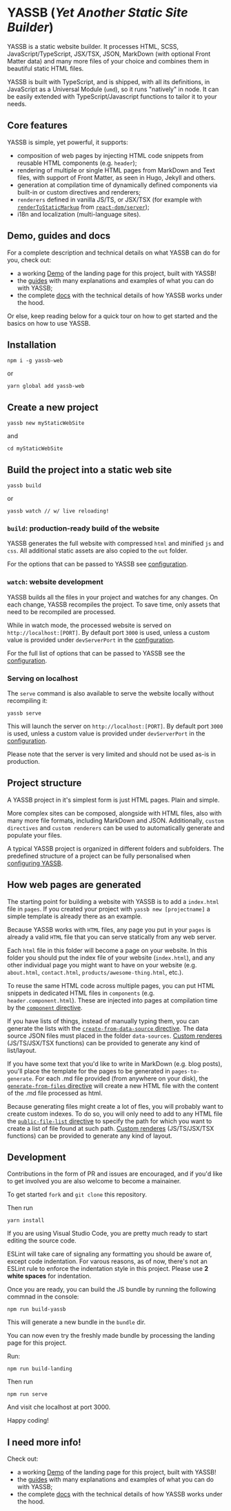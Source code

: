 # YASSB (*Yet Another Static Site Builder*)

YASSB is a static website builder. It processes HTML, SCSS, JavaScript/TypeScript, JSX/TSX, JSON, MarkDown (with optional Front Matter data) and many more files of your choice and combines them in beautiful static HTML files.

YASSB is built with TypeScript, and is shipped, with all its definitions, in JavaScript as a Universal Module (`umd`), so it runs "natively" in node. It can be easily extended with TypeScript/Javascript functions to tailor it to your needs.

## Core features

YASSB is simple, yet powerful, it supports:
- composition of web pages by injecting HTML code snippets from reusable HTML components (e.g. `header`);
- rendering of multiple or single HTML pages from MarkDown and Text files, with support of Front Matter, as seen in Hugo, Jekyll and others.
- generation at compilation time of dynamically defined components via built-in or custom directives and renderers;
- `renderers` defined in vanilla JS/TS, or JSX/TSX (for example with [`renderToStaticMarkup`](https://reactjs.org/docs/react-dom-server.html#rendertostaticmarkup) from [`react-dom/server`](https://reactjs.org/docs/react-dom-server.html));
- i18n and localization (multi-language sites).

## Demo, guides and docs

For a complete description and technical details on what YASSB can do for you, check out:

- a working [Demo](https://yassb-foss.github.io/) of the landing page for this project, built with YASSB!
- the [guides](https://yassb-foss.github.io/guides/) with many explanations and examples of what you can do with YASSB;
- the complete [docs](https://yassb-foss.github.io/docs/) with the technical details of how YASSB works under the hood.

Or else, keep reading below for a quick tour on how to get started and the basics on how to use YASSB.

## Installation

    npm i -g yassb-web
or

    yarn global add yassb-web

## Create a new project

    yassb new myStaticWebSite

and

    cd myStaticWebSite

## Build the project into a static web site

    yassb build
or

    yassb watch // w/ live reloading!

### `build`: production-ready build of the website

YASSB generates the full website with compressed `html` and minified `js` and `css`. All additional static assets are also copied to the `out` folder.

For the options that can be passed to YASSB see [configuration](https://yassb-foss.github.io/guides/setup/configuration.html).

### `watch`: website development

YASSB builds all the files in your project and watches for any changes. On each change, YASSB recompiles the project. To save time, only assets that need to be recompiled are processed.

While in watch mode, the processed website is served on `http://localhost:[PORT]`. By default port `3000` is used, unless a custom value is provided under `devServerPort` in the [configuration](https://yassb-foss.github.io/guides/setup/configuration.html).

For the full list of options that can be passed to YASSB see the [configuration](https://yassb-foss.github.io/guides/setup/configuration.html).

### Serving on localhost

The `serve` command is also available to serve the website locally without recompiling it:

    yassb serve

This will launch the server on `http://localhost:[PORT]`. By default port `3000` is used, unless a custom value is provided under `devServerPort` in the [configuration](https://yassb-foss.github.io/guides/setup/configuration.html).

Please note that the server is very limited and should not be used as-is in production.

## Project structure

A YASSB project in it's simplest form is just HTML pages. Plain and simple. 

More complex sites can be composed, alongside with HTML files, also with many more file formats, including MarkDown and JSON. Additionally, `custom directives` and `custom renderers` can be used to automatically generate and populate your files.

A typical YASSB project is organized in different folders and subfolders. The predefined structure of a project can be fully personalised when [configuring YASSB](https://yassb-foss.github.io/guides/setup/configuration.html).

## How web pages are generated

The starting point for building a website with YASSB is to add a `index.html` file in `pages`. If you created your project with `yassb new [projectname]` a simple template is already there as an example.

Because YASSB works with `HTML` files, any page you put in your `pages` is already a valid `HTML` file that you can serve statically from any web server.

Each `html` file in this folder will become a page on your website. In this folder you should put the index file of your website (`index.html`), and any other individual page you might want to have on your website (e.g. `about.html`, `contact.html`, `products/awesome-thing.html`, etc.).

To reuse the same HTML code across multiple pages, you can put HTML snippets in dedicated HTML files in `components` (e.g. `header.component.html`). These are injected into pages at compilation time by the [`component` directive](https://yassb-foss.github.io/guides/directives/component-directive.html).

If you have lists of things, instead of manually typing them, you can generate the lists with the [`create-from-data-source` directive](https://yassb-foss.github.io/guides/directives/create-from-data-source-directive.html). The data source JSON files must placed in the folder `data-sources`. [Custom renderes](https://yassb-foss.github.io/guides/renderers/custom-renderers.html) (JS/TS/JSX/TSX functions) can be provided to generate any kind of list/layout.

If you have some text that you'd like to write in MarkDown (e.g. blog posts), you'll place the template for the pages to be generated in `pages-to-generate`. For each .md file provided (from anywhere on your disk), the [`generate-from-files` directive](https://yassb-foss.github.io/guides/directives/generate-from-files-directive.html) will create a new HTML file with the content of the .md file processed as html.

Because generating files might create a lot of fles, you will probably want to create custom indexes. To do so, you will only need to add to any HTML file the [`public-file-list` directive](https://yassb-foss.github.io/guides/directives/custom-directives.html) to specify the path for which you want to create a list of file found at such path. [Custom renderes](https://yassb-foss.github.io/guides/renderers/custom-renderers.html) (JS/TS/JSX/TSX functions) can be provided to generate any kind of layout.

## Development

Contributions in the form of PR and issues are encouraged, and if you'd like to get involved you are also welcome to become a mainainer.

To get started `fork` and `git clone` this repository.

Then run

    yarn install

If you are using Visual Studio Code, you are pretty much ready to start editing the source code.

ESLint will take care of signaling any formatting you should be aware of, except code indentation. For varous reasons, as of now, there's not an ESLint rule to enforce the indentation style in this project. Please use __2 white spaces__ for indentation.

Once you are ready, you can build the JS bundle by running the following commnad in the console:

    npm run build-yassb

This will generate a new bundle in the `bundle` dir.

You can now even try the freshly made bundle by processing the landing page for this project.

Run: 

    npm run build-landing

Then run

    npm run serve

And visit che localhost at port 3000.

Happy coding!

## I need more info!

Check out:

- a working [Demo](https://yassb-foss.github.io/) of the landing page for this project, built with YASSB!
- the [guides](https://yassb-foss.github.io/guides/) with many explanations and examples of what you can do with YASSB;
- the complete [docs](https://yassb-foss.github.io/docs/) with the technical details of how YASSB works under the hood.
